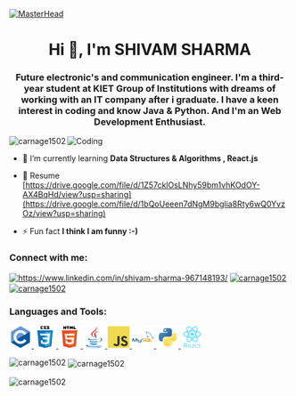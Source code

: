 [![MasterHead](https://mir-s3-cdn-cf.behance.net/project_modules/max_1200/79731568097599.5b50bca477735.jpg)](https://carnage1502.io)
<h1 align="center">Hi 👋, I'm SHIVAM SHARMA</h1>
<h3 align="center" size="12">Future electronic's and communication engineer. I'm a third-year student at KIET Group of Institutions with dreams of working with an IT company after i graduate. I have a keen interest in coding and know Java & Python. And I'm an Web Development Enthusiast.</h3>

<img align="right" alt="Coding" width="400" src="https://miro.medium.com/max/680/1*IRGHmiGsa16stedQvIaZfw.gif">

<p align="left"> <img src="https://komarev.com/ghpvc/?username=carnage1502&label=Profile%20views&color=0e75b6&style=flat" alt="carnage1502" /> </p>

- 🌱 I’m currently learning **Data Structures & Algorithms , React.js**

- 📄 Resume [https://drive.google.com/file/d/1Z57cklOsLNhy59bm1vhKOdOY-AX4BqHd/view?usp=sharing](https://drive.google.com/file/d/1bQoUeeen7dNgM9bglia8Rty6wQ0YvzOz/view?usp=sharing)

- ⚡ Fun fact **I think I am funny :-)**

<h3 align="left">Connect with me:</h3>
<p align="left">
<a href="https://linkedin.com/in/https://www.linkedin.com/in/shivam-sharma-967148193/" target="blank"><img align="center" src="https://raw.githubusercontent.com/rahuldkjain/github-profile-readme-generator/master/src/images/icons/Social/linked-in-alt.svg" alt="https://www.linkedin.com/in/shivam-sharma-967148193/" height="30" width="40" /></a>
<a href="https://www.hackerrank.com/carnage1502" target="blank"><img align="center" src="https://raw.githubusercontent.com/rahuldkjain/github-profile-readme-generator/master/src/images/icons/Social/hackerrank.svg" alt="carnage1502" height="30" width="40" /></a>
<a href="https://www.leetcode.com/carnage1502" target="blank"><img align="center" src="https://raw.githubusercontent.com/rahuldkjain/github-profile-readme-generator/master/src/images/icons/Social/leet-code.svg" alt="carnage1502" height="30" width="40" /></a>
</p>

<h3 align="left">Languages and Tools:</h3>
<p align="left"> <a href="https://www.cprogramming.com/" target="_blank" rel="noreferrer"> <img src="https://raw.githubusercontent.com/devicons/devicon/master/icons/c/c-original.svg" alt="c" width="40" height="40"/> </a> <a href="https://www.w3schools.com/css/" target="_blank" rel="noreferrer"> <img src="https://raw.githubusercontent.com/devicons/devicon/master/icons/css3/css3-original-wordmark.svg" alt="css3" width="40" height="40"/> </a> <a href="https://www.w3.org/html/" target="_blank" rel="noreferrer"> <img src="https://raw.githubusercontent.com/devicons/devicon/master/icons/html5/html5-original-wordmark.svg" alt="html5" width="40" height="40"/> </a> <a href="https://www.java.com" target="_blank" rel="noreferrer"> <img src="https://raw.githubusercontent.com/devicons/devicon/master/icons/java/java-original.svg" alt="java" width="40" height="40"/> </a> <a href="https://developer.mozilla.org/en-US/docs/Web/JavaScript" target="_blank" rel="noreferrer"> <img src="https://raw.githubusercontent.com/devicons/devicon/master/icons/javascript/javascript-original.svg" alt="javascript" width="40" height="40"/> </a> <a href="https://www.mysql.com/" target="_blank" rel="noreferrer"> <img src="https://raw.githubusercontent.com/devicons/devicon/master/icons/mysql/mysql-original-wordmark.svg" alt="mysql" width="40" height="40"/> </a> <a href="https://www.python.org" target="_blank" rel="noreferrer"> <img src="https://raw.githubusercontent.com/devicons/devicon/master/icons/python/python-original.svg" alt="python" width="40" height="40"/> </a> <a href="https://reactjs.org/" target="_blank" rel="noreferrer"> <img src="https://raw.githubusercontent.com/devicons/devicon/master/icons/react/react-original-wordmark.svg" alt="react" width="40" height="40"/> </a> </p>

<p><img align="left" src="https://github-readme-stats.vercel.app/api/top-langs?username=carnage1502&show_icons=true&locale=en&layout=compact" alt="carnage1502" /></p>

<p>&nbsp;<img align="center" src="https://github-readme-stats.vercel.app/api?username=carnage1502&show_icons=true&locale=en" alt="carnage1502" /></p>

<p><img align="center" src="https://github-readme-streak-stats.herokuapp.com/?user=carnage1502&" alt="carnage1502" /></p>
